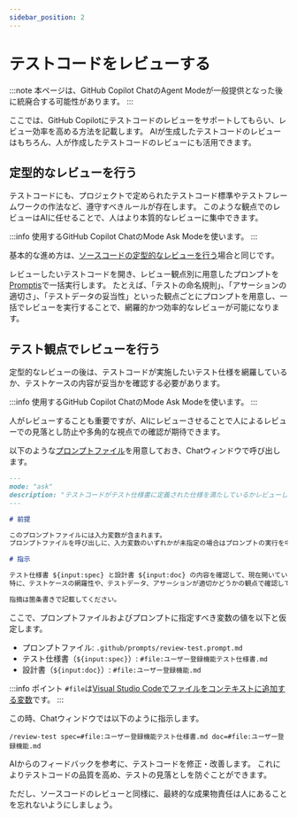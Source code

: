 ```yaml
---
sidebar_position: 2
---
```


# テストコードをレビューする

:::note
本ページは、GitHub Copilot ChatのAgent Modeが一般提供となった後に統廃合する可能性があります。
:::

ここでは、GitHub Copilotにテストコードのレビューをサポートしてもらい、レビュー効率を高める方法を記載します。
AIが生成したテストコードのレビューはもちろん、人が作成したテストコードのレビューにも活用できます。

## 定型的なレビューを行う

テストコードにも、プロジェクトで定められたテストコード標準やテストフレームワークの作法など、遵守すべきルールが存在します。
このような観点でのレビューはAIに任せることで、人はより本質的なレビューに集中できます。

:::info 使用するGitHub Copilot ChatのMode
Ask Modeを使います。
:::

基本的な進め方は、[ソースコードの定型的なレビューを行う](../../../programming/code-review)場合と同じです。

レビューしたいテストコードを開き、レビュー観点別に用意したプロンプトを[Promptis](https://marketplace.visualstudio.com/items?itemName=tis.promptis)で一括実行します。
たとえば、「テストの命名規則」、「アサーションの適切さ」、「テストデータの妥当性」といった観点ごとにプロンプトを用意し、一括でレビューを実行することで、網羅的かつ効率的なレビューが可能になります。

## テスト観点でレビューを行う

定型的なレビューの後は、テストコードが実施したいテスト仕様を網羅しているか、テストケースの内容が妥当かを確認する必要があります。

:::info 使用するGitHub Copilot ChatのMode
Ask Modeを使います。
:::

人がレビューすることも重要ですが、AIにレビューさせることで人によるレビューでの見落とし防止や多角的な視点での確認が期待できます。

以下のような[プロンプトファイル](../../../04_ai-on-boarding/02_shared-instructions-prompts/index.md)を用意しておき、Chatウィンドウで呼び出します。

```markdown
---
mode: "ask"
description: "テストコードがテスト仕様書に定義された仕様を満たしているかレビューしてください"
---

# 前提

このプロンプトファイルには入力変数が含まれます。
プロンプトファイルを呼び出しに、入力変数のいずれかが未指定の場合はプロンプトの実行を中止し、ユーザーに入力変数の指定を指示してください。

# 指示

テスト仕様書 ${input:spec} と設計書 ${input:doc} の内容を確認して、現在開いているテストコードが必要なテストを実装しているかレビューしてください。  
特に、テストケースの網羅性や、テストデータ、アサーションが適切かどうかの観点で確認してください。

指摘は箇条書きで記載してください。
```

ここで、プロンプトファイルおよびプロンプトに指定すべき変数の値を以下と仮定します。

- プロンプトファイル: `.github/prompts/review-test.prompt.md`
- テスト仕様書（`${input:spec}`）: `#file:ユーザー登録機能テスト仕様書.md`
- 設計書（`${input:doc}`）: `#file:ユーザー登録機能.md`

:::info ポイント
`#file`は[Visual Studio Codeでファイルをコンテキストに追加する変数](https://code.visualstudio.com/docs/copilot/reference/copilot-vscode-features)です。
:::

この時、Chatウィンドウでは以下のように指示します。

```
/review-test spec=#file:ユーザー登録機能テスト仕様書.md doc=#file:ユーザー登録機能.md
```

AIからのフィードバックを参考に、テストコードを修正・改善します。
これによりテストコードの品質を高め、テストの見落としを防ぐことができます。

ただし、ソースコードのレビューと同様に、最終的な成果物責任は人にあることを忘れないようにしましょう。

